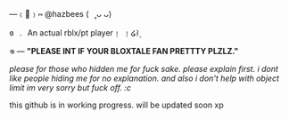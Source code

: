 —﹙🐾﹚⑅   @hazbees   (⠀˳ᴗ ᴗ)

 ɞ⠀.⠀An actual rblx/pt player﹗ ﹗໒꒱۪

 
𖦹  — **"PLEASE INT IF YOUR BLOXTALE FAN PRETTTY PLZLZ."**


*please for those who hidden me for fuck sake. please explain first. i dont like people hiding me for no explanation.*
*and also i don't help with object limit im very sorry but fuck off. :c*

this github is in working progress. will be updated soon xp
